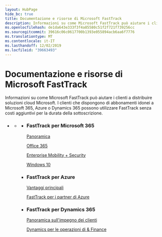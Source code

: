 ```yaml
---
layout: HubPage
hide_bc: true
title: Documentazione e risorse di Microsoft FastTrack
description: Informazioni su come Microsoft FastTrack può aiutare i clienti a distribuire soluzioni cloud Microsoft. I clienti che dispongono di abbonamenti idonei a Microsoft 365, Azure o Dynamics 365 possono utilizzare FastTrack senza costi aggiuntivi per la durata della sottoscrizione.
ms.openlocfilehash: de1da643e333f3f4a85580c51f2f721f739256cc
ms.sourcegitcommit: 39616c06c0617700b1393e055894acb6aa6f7776
ms.translationtype: MT
ms.contentlocale: it-IT
ms.lasthandoff: 12/02/2019
ms.locfileid: "39663493"
---
```

<div id="main" class="v2">
    <div class="container">
        <h1>Documentazione e risorse di Microsoft FastTrack</h1>
        <p>Informazioni su come Microsoft FastTrack può aiutare i clienti a distribuire soluzioni cloud Microsoft. I clienti che dispongono di abbonamenti idonei a Microsoft 365, Azure o Dynamics 365 possono utilizzare FastTrack senza costi aggiuntivi per la durata della sottoscrizione.</p>
        <p></p>
        <ul class="pivots">
            <li>
                <a href="#home"></a>
                <ul id="home">
                    <li>
                        <a href="#home-all"></a>
                        <ul id="home-all" class="cardsZ">
                            <li>
                                <div class="cardSize">
                                    <div class="cardPadding">
                                        <div class="card">
                                                <div class="cardText">
                                                <h3>FastTrack per Microsoft 365</h3>
                                                <p><a
                                                href="https://docs.microsoft.com/fasttrack/m365-fasttrack-benefit-overview">Panoramica</a></p>
                                                <p><a href="https://docs.microsoft.com/fasttrack/O365-fasttrack-benefit-for-office-365">Office 365</a></p>
                                                <p><a href="https://docs.microsoft.com/enterprise-mobility-security/Solutions/enterprise-mobility-fasttrack-program">Enterprise Mobility + Security</a></p>
                                                <p><a href="https://docs.microsoft.com/fasttrack/win-10-fasttrack-benefit-for-windows-10">Windows 10</a></p>
                                            </div>
                                        </div>
                                    </div>
                                </div>
                            </li>
                            <li>
                                <div class="cardSize">
                                    <div class="cardPadding">
                                        <div class="card">
                                            <div class="cardText">
                                                <h3>FastTrack per Azure</h3>
                                                <p><a href="https://azure.microsoft.com/programs/azure-fasttrack/?v=18.03">Vantaggi principali</a></p>
                                                <p><a href="https://azure.microsoft.com/programs/azure-fasttrack/partners/">FastTrack per i partner di Azure</a></p>
                                            </div>
                                        </div>
                                    </div>
                                </div>
                            </li>
                            <li>
                                <div class="cardSize">
                                    <div class="cardPadding">
                                        <div class="card">
                                            <div class="cardText">
                                                <h3>FastTrack per Dynamics 365</h3>
                                                <p><a href="https://docs.microsoft.com/dynamics365/get-started/fasttrack/customer-engagement/microsoft-fasttrack-dynamics-365">Panoramica sull'impegno dei clienti</a></p>
                                                <p><a href="https://docs.microsoft.com/dynamics365/unified-operations/fin-and-ops/get-started/fasttrack-dynamics-365-overview">Dynamics per le operazioni di & Finance</a></p>
                                            </div>
                                        </div>
                                    </div>
                                </div>
                            </li>
                        </ul>
                    </li>
                </ul>
            </li>
        </ul>
    </div>
</div>